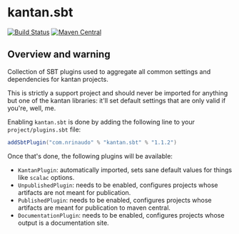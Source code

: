 # kantan.sbt

[![Build Status](https://travis-ci.org/nrinaudo/kantan.sbt.svg?branch=master)](https://travis-ci.org/nrinaudo/kantan.sbt)
[![Maven Central](https://maven-badges.herokuapp.com/maven-central/com.nrinaudo/kantan.sbt/badge.svg)](https://maven-badges.herokuapp.com/maven-central/com.nrinaudo/kantan.sbt)

## Overview and warning
Collection of SBT plugins used to aggregate all common settings and dependencies for kantan projects.

This is strictly a support project and should never be imported for anything but one of the kantan libraries: it'll set
default settings that are only valid if you're, well, me.

Enabling `kantan.sbt` is done by adding the following line to your `project/plugins.sbt` file:

```scala
addSbtPlugin("com.nrinaudo" % "kantan.sbt" % "1.1.2")
```

Once that's done, the following plugins will be available:

* `KantanPlugin`: automatically imported, sets sane default values for things like `scalac` options.
* `UnpublishedPlugin`: needs to be enabled, configures projects whose artifacts are not meant for publication.
* `PublishedPlugin`: needs to be enabled, configures projects whose artifacts are meant for publication to maven central.
* `DocumentationPlugin`: needs to be enabled, configures projects whose output is a documentation site.
